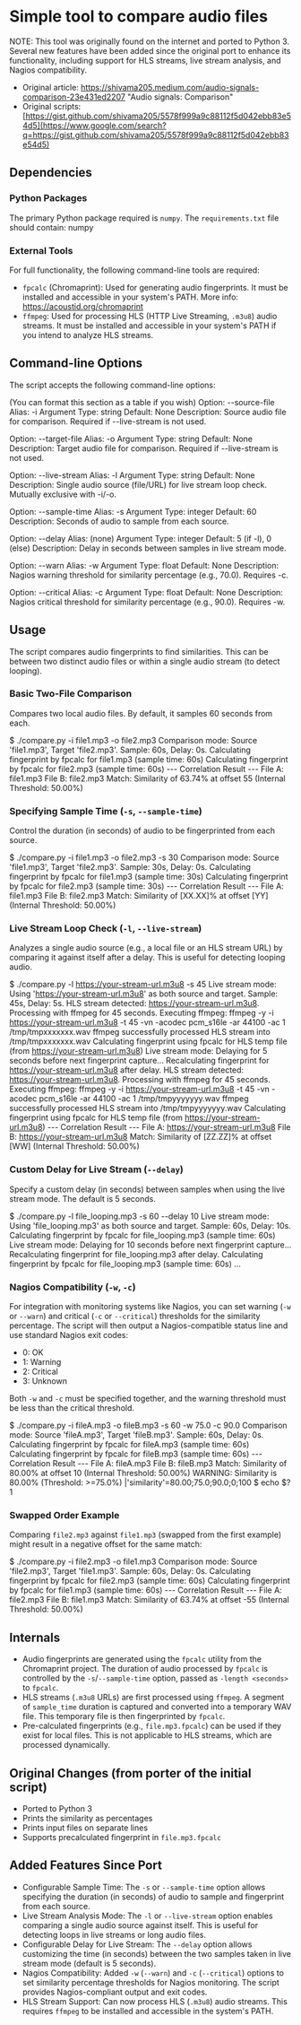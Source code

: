Simple tool to compare audio files
==================================

NOTE: This tool was originally found on the internet and ported to Python 3. Several new features have been added since the original port to enhance its functionality, including support for HLS streams, live stream analysis, and Nagios compatibility.

-   Original article: <https://shivama205.medium.com/audio-signals-comparison-23e431ed2207> "Audio signals: Comparison"
-   Original scripts: [https://gist.github.com/shivama205/5578f999a9c88112f5d042ebb83e54d5](https://www.google.com/search?q=https://gist.github.com/shivama205/5578f999a9c88112f5d042ebb83e54d5)

Dependencies
------------

### Python Packages

The primary Python package required is `numpy`. The `requirements.txt` file should contain: numpy

### External Tools

For full functionality, the following command-line tools are required:

-   `fpcalc` (Chromaprint): Used for generating audio fingerprints. It must be installed and accessible in your system's PATH. More info: <https://acoustid.org/chromaprint>
-   `ffmpeg`: Used for processing HLS (HTTP Live Streaming, `.m3u8`) audio streams. It must be installed and accessible in your system's PATH if you intend to analyze HLS streams.

Command-line Options
--------------------

The script accepts the following command-line options:

(You can format this section as a table if you wish) Option: --source-file Alias: -i Argument Type: string Default: None Description: Source audio file for comparison. Required if --live-stream is not used.

Option: --target-file Alias: -o Argument Type: string Default: None Description: Target audio file for comparison. Required if --live-stream is not used.

Option: --live-stream Alias: -l Argument Type: string Default: None Description: Single audio source (file/URL) for live stream loop check. Mutually exclusive with -i/-o.

Option: --sample-time Alias: -s Argument Type: integer Default: 60 Description: Seconds of audio to sample from each source.

Option: --delay Alias: (none) Argument Type: integer Default: 5 (if -l), 0 (else) Description: Delay in seconds between samples in live stream mode.

Option: --warn Alias: -w Argument Type: float Default: None Description: Nagios warning threshold for similarity percentage (e.g., 70.0). Requires -c.

Option: --critical Alias: -c Argument Type: float Default: None Description: Nagios critical threshold for similarity percentage (e.g., 90.0). Requires -w.

Usage
-----

The script compares audio fingerprints to find similarities. This can be between two distinct audio files or within a single audio stream (to detect looping).

### Basic Two-File Comparison

Compares two local audio files. By default, it samples 60 seconds from each.

$ ./compare.py -i file1.mp3 -o file2.mp3 Comparison mode: Source 'file1.mp3', Target 'file2.mp3'. Sample: 60s, Delay: 0s. Calculating fingerprint by fpcalc for file1.mp3 (sample time: 60s) Calculating fingerprint by fpcalc for file2.mp3 (sample time: 60s) --- Correlation Result --- File A: file1.mp3 File B: file2.mp3 Match: Similarity of 63.74% at offset 55 (Internal Threshold: 50.00%)

### Specifying Sample Time (`-s`, `--sample-time`)

Control the duration (in seconds) of audio to be fingerprinted from each source.

$ ./compare.py -i file1.mp3 -o file2.mp3 -s 30 Comparison mode: Source 'file1.mp3', Target 'file2.mp3'. Sample: 30s, Delay: 0s. Calculating fingerprint by fpcalc for file1.mp3 (sample time: 30s) Calculating fingerprint by fpcalc for file2.mp3 (sample time: 30s) --- Correlation Result --- File A: file1.mp3 File B: file2.mp3 Match: Similarity of [XX.XX]% at offset [YY] (Internal Threshold: 50.00%)

### Live Stream Loop Check (`-l`, `--live-stream`)

Analyzes a single audio source (e.g., a local file or an HLS stream URL) by comparing it against itself after a delay. This is useful for detecting looping audio.

$ ./compare.py -l https://your-stream-url.m3u8 -s 45 Live stream mode: Using 'https://your-stream-url.m3u8' as both source and target. Sample: 45s, Delay: 5s. HLS stream detected: https://your-stream-url.m3u8. Processing with ffmpeg for 45 seconds. Executing ffmpeg: ffmpeg -y -i https://your-stream-url.m3u8 -t 45 -vn -acodec pcm_s16le -ar 44100 -ac 1 /tmp/tmpxxxxxxx.wav ffmpeg successfully processed HLS stream into /tmp/tmpxxxxxxx.wav Calculating fingerprint using fpcalc for HLS temp file (from https://your-stream-url.m3u8) Live stream mode: Delaying for 5 seconds before next fingerprint capture... Recalculating fingerprint for https://your-stream-url.m3u8 after delay. HLS stream detected: https://your-stream-url.m3u8. Processing with ffmpeg for 45 seconds. Executing ffmpeg: ffmpeg -y -i https://your-stream-url.m3u8 -t 45 -vn -acodec pcm_s16le -ar 44100 -ac 1 /tmp/tmpyyyyyyy.wav ffmpeg successfully processed HLS stream into /tmp/tmpyyyyyyy.wav Calculating fingerprint using fpcalc for HLS temp file (from https://your-stream-url.m3u8) --- Correlation Result --- File A: https://your-stream-url.m3u8 File B: https://your-stream-url.m3u8 Match: Similarity of [ZZ.ZZ]% at offset [WW] (Internal Threshold: 50.00%)

### Custom Delay for Live Stream (`--delay`)

Specify a custom delay (in seconds) between samples when using the live stream mode. The default is 5 seconds.

$ ./compare.py -l file_looping.mp3 -s 60 --delay 10 Live stream mode: Using 'file_looping.mp3' as both source and target. Sample: 60s, Delay: 10s. Calculating fingerprint by fpcalc for file_looping.mp3 (sample time: 60s) Live stream mode: Delaying for 10 seconds before next fingerprint capture... Recalculating fingerprint for file_looping.mp3 after delay. Calculating fingerprint by fpcalc for file_looping.mp3 (sample time: 60s) ...

### Nagios Compatibility (`-w`, `-c`)

For integration with monitoring systems like Nagios, you can set warning (`-w` or `--warn`) and critical (`-c` or `--critical`) thresholds for the similarity percentage. The script will then output a Nagios-compatible status line and use standard Nagios exit codes:

-   0: OK
-   1: Warning
-   2: Critical
-   3: Unknown

Both `-w` and `-c` must be specified together, and the warning threshold must be less than the critical threshold.

$ ./compare.py -i fileA.mp3 -o fileB.mp3 -s 60 -w 75.0 -c 90.0 Comparison mode: Source 'fileA.mp3', Target 'fileB.mp3'. Sample: 60s, Delay: 0s. Calculating fingerprint by fpcalc for fileA.mp3 (sample time: 60s) Calculating fingerprint by fpcalc for fileB.mp3 (sample time: 60s) --- Correlation Result --- File A: fileA.mp3 File B: fileB.mp3 Match: Similarity of 80.00% at offset 10 (Internal Threshold: 50.00%) WARNING: Similarity is 80.00% (Threshold: >=75.0%) |'similarity'=80.00;75.0;90.0;0;100 $ echo $? 1

### Swapped Order Example

Comparing `file2.mp3` against `file1.mp3` (swapped from the first example) might result in a negative offset for the same match:

$ ./compare.py -i file2.mp3 -o file1.mp3 Comparison mode: Source 'file2.mp3', Target 'file1.mp3'. Sample: 60s, Delay: 0s. Calculating fingerprint by fpcalc for file2.mp3 (sample time: 60s) Calculating fingerprint by fpcalc for file1.mp3 (sample time: 60s) --- Correlation Result --- File A: file2.mp3 File B: file1.mp3 Match: Similarity of 63.74% at offset -55 (Internal Threshold: 50.00%)

Internals
---------

-   Audio fingerprints are generated using the `fpcalc` utility from the Chromaprint project. The duration of audio processed by `fpcalc` is controlled by the `-s`/`--sample-time` option, passed as `-length <seconds>` to `fpcalc`.
-   HLS streams (`.m3u8` URLs) are first processed using `ffmpeg`. A segment of `sample_time` duration is captured and converted into a temporary WAV file. This temporary file is then fingerprinted by `fpcalc`.
-   Pre-calculated fingerprints (e.g., `file.mp3.fpcalc`) can be used if they exist for local files. This is not applicable to HLS streams, which are processed dynamically.

Original Changes (from porter of the initial script)
----------------------------------------------------

-   Ported to Python 3
-   Prints the similarity as percentages
-   Prints input files on separate lines
-   Supports precalculated fingerprint in `file.mp3.fpcalc`

Added Features Since Port
-------------------------

-   Configurable Sample Time: The `-s` or `--sample-time` option allows specifying the duration (in seconds) of audio to sample and fingerprint from each source.
-   Live Stream Analysis Mode: The `-l` or `--live-stream` option enables comparing a single audio source against itself. This is useful for detecting loops in live streams or long audio files.
-   Configurable Delay for Live Stream: The `--delay` option allows customizing the time (in seconds) between the two samples taken in live stream mode (default is 5 seconds).
-   Nagios Compatibility: Added `-w` (`--warn`) and `-c` (`--critical`) options to set similarity percentage thresholds for Nagios monitoring. The script provides Nagios-compliant output and exit codes.
-   HLS Stream Support: Can now process HLS (`.m3u8`) audio streams. This requires `ffmpeg` to be installed and accessible in the system's PATH.
